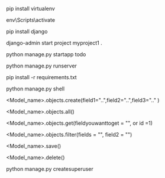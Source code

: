 <!-- install virtual environment --->
 pip install virtualenv

 <!-- activate virtual environment in cmd>-->
 env\Scripts\activate

 <!-- Install django in terminal-->
 pip install django

<!-- create project-->
django-admin start project myproject1 .

<!-- create app-->
<!-- python manage.py <app_name>-->
python manage.py startapp todo

<!-- run django-->
python manage.py runserver

<!-- INSTALL requirements-->
pip install -r requirements.txt


<!-- to open python shell-->
python manage.py shell


<!-- create data in terminal-->
<Model_name>.objects.create(field1="..",field2="..",field3=".." )

<!-- Get all the data of the model-->
<Model_name>.objects.all()

<!-- Get single data of the model-->
<Model_name>.objects.get(fieldyouwanttoget = "", or id =1)

<!-- Filter data-->
<Model_name>.objects.filter(fields = "", field2 = "")

<!-- save the data-->
<Model_name>.save()

<!-- delete datal-->
<Model_name>.delete()

<!-- activate/create/add adminuser-->
python manage.py createsuperuser




